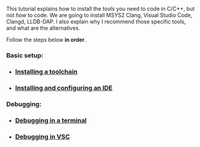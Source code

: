 This tutorial explains how to install the *tools* you need to code in C/C++, but not *how* to code. We are going to install MSYS2 Clang, Visual Studio Code, Clangd, LLDB-DAP. I also explain why I recommend those specific tools, and what are the alternatives.

Follow the steps below **in order**.

### Basic setup:

* ### [Installing a toolchain](/installing_toolchain.md)

* ### [Installing and configuring an IDE](/installing_ide.md)

### Debugging:

* ### [Debugging in a terminal](/debugging_in_terminal.md)

* ### [Debugging in VSC](/configuring_vsc_debugger.md)
